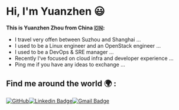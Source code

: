 # Hi, I'm Yuanzhen 😃

**This is Yuanzhen Zhou from China 🇨🇳:**

* I travel very offen between Suzhou and Shanghai ...
* I used to be a Linux engineer and an OpenStack engineer ...
* I used to be a DevOps & SRE manager ...
* Recently I‘ve focused on cloud infra and developer experience ...
* Ping me if you have any ideas to exchange ...

<!--
**zhouyuanzhen/zhouyuanzhen** is a ✨ _special_ ✨ repository because its `README.md` (this file) appears on your GitHub profile.

Here are some ideas to get you started:

- 🔭 I’m currently working on ...
- 🌱 I’m currently learning ...
- 👯 I’m looking to collaborate on ...
- 🤔 I’m looking for help with ...
- 💬 Ask me about ...
- 📫 How to reach me: ...
- 😄 Pronouns: ...
- ⚡ Fun fact: ...
-->

## Find me around the world 🌍 :

[![GitHub](https://img.shields.io/badge/GitHub-zhouyuanzhen-4BC51D.svg?style=flat&logo=GitHub&link=https://github.com/zhouyuanzhen)](https://github.com/zhouyuanzhen)[![Linkedin Badge](https://img.shields.io/badge/-YuanzhenZhou-blue?style=flat&logo=Linkedin&logoColor=white&link=https://www.linkedin.com/in/yuanzhenzhou)](https://www.linkedin.com/in/yuanzhenzhou)[![Gmail Badge](https://img.shields.io/badge/-szrednick@gmail.com-c14438?style=flat&logo=Gmail&logoColor=white&link=mailto:szrednick@gmail.com)](mailto:szrednick@gmail.com)
